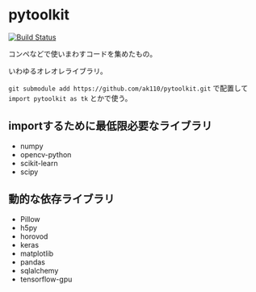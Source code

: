 # pytoolkit

[![Build Status](https://travis-ci.org/ak110/pytoolkit.svg?branch=master)](https://travis-ci.org/ak110/pytoolkit)

コンペなどで使いまわすコードを集めたもの。

いわゆるオレオレライブラリ。

`git submodule add https://github.com/ak110/pytoolkit.git` で配置して `import pytoolkit as tk` とかで使う。

## importするために最低限必要なライブラリ

- numpy
- opencv-python
- scikit-learn
- scipy

## 動的な依存ライブラリ

- Pillow
- h5py
- horovod
- keras
- matplotlib
- pandas
- sqlalchemy
- tensorflow-gpu
